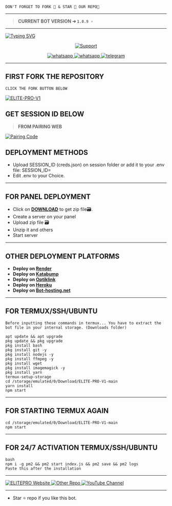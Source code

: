 ```
DON'T FORGET TO FORK 🍴 & STAR 🌟 OUR REPO🫠
```
---

> **CURRENT BOT VERSION ➜ `1.0.9 ⚡`**
---

<a href="https://git.io/typing-svg">
  <img src="https://readme-typing-svg.demolab.com?font=Black+Ops+One&size=50&pause=1000&color=1BAFBAFF&center=true&width=1200&height=100&lines=HEY%20DEAR%20WELCOME;TOO%20ELITE-PRO-V1%20BOT%20REPO;MULTI%20DEVICE%20WHATSAPP%20BOT;CREATED%20BY%20CYRILIX-XMD" alt="Typing SVG" />
</a>


<p align="center">
  <a href="https://whatsapp.com/channel/0029VaXaqHII1rcmdDBBsd3g">
    <img alt=Support weight="10" src="http://elitepro-url-clouds.onrender.com/20250920_202534.jpg"> 
    </p>
<p align="center"> 
    </p>
<p align="center">
  <a aria-label="Join our chats" href="https://whatsapp.com/channel/0029VaXaqHII1rcmdDBBsd3g" target="_blank">
    <img alt="whatsapp" src="https://img.shields.io/badge/Join Group chat-25D366?style=for-the-badge&logo=whatsapp&logoColor=white" />
    <a align="center">
  <a aria-label="Follow Channel" href="https://whatsapp.com/channel/0029VaXaqHII1rcmdDBBsd3g" target="_blank">
    <img alt="whatsapp" src="https://img.shields.io/badge/Follow Channel-25D366?style=for-the-badge&logo=whatsapp&logoColor=white" />
</a>
<a aria-label="Chat me" href="https://t.me/elitepro_md" target="_blank">
    <img alt="telegram" src="https://img.shields.io/badge/Telegram Group-24A1DE?style=for-the-badge&logo=telegram&logoColor=white" />
  </a>
</p>  
   
 ---
## FIRST FORK THE REPOSITORY
` CLICK THE FORK BUTTON BELOW `

<a href="https://github.com/EliteProTech/ELITE-PRO-V1/fork"><img title="ELITE-PRO-V1" src="https://img.shields.io/badge/FORK-BOT%20REPO-h?color=indigo&style=for-the-badge&logo=stackshare"></a>
  
## GET SESSION ID BELOW
> **FROM PAIRING WEB**

<a href='https://session-id-website.vercel.app/' target="_blank">
  <img alt='Pairing Code' src='https://img.shields.io/badge/Get%20Pairing%20Code-orange?style=for-the-badge&logo=opencv&logoColor=black'/>
</a>
<br> 


## DEPLOYMENT METHODS
- Upload SESSION_ID (creds.json) on session folder or add it to your .env file: SESSION_ID=
- Edit .env to your Choice.

---

## FOR PANEL DEPLOYMENT
- Click on **[DOWNLOAD](https://eliteproverified.vercel.app/)** to get zip file🗃.
- Create a server on your panel
- Upload zip file 🗃️
- Unzip it and others
- Start server
---

## OTHER DEPLOYMENT PLATFORMS
- **Deploy on [Render](https://render.com)**
- **Deploy on [Katabump](https://dashboard.katabump.com/auth/login)**
- **Deploy on [Optiklink](https://optiklink.com/)**
- **Deploy on [Heroku](https://dashboard.heroku.com/new?template=https://github.com/EliteProTech/ELITE-PRO-V1)**
- **Deploy on [Bot-hosting.net](https://bot-hosting.net/)**
---

## FOR TERMUX/SSH/UBUNTU
```
Before inputting these commands in termux... You have to extract the bot file in your internal storage. (Downloads folder)

apt update && apt upgrade
pkg update && pkg upgrade
pkg install bash
pkg install git -y
pkg install nodejs -y 
pkg install ffmpeg -y 
pkg install wget
pkg install imagemagick -y
pkg install yarn
termux-setup-storage
cd /storage/emulated/0/Download/ELITE-PRO-V1-main
yarn install
npm start
```
---

## FOR STARTING TERMUX AGAIN
```
cd /storage/emulated/0/Download/ELITE-PRO-V1-main
npm start
```
---

## FOR 24/7 ACTIVATION TERMUX/SSH/UBUNTU
```
bash
npm i -g pm2 && pm2 start index.js && pm2 save && pm2 logs
Paste this after the installation
```
---

<p align="left">  
  <!-- Website -->
  <a href="https://eliteprotech.zone.id/" target="_blank" aria-label="ELITEPRO Website">  
    <img alt="ELITEPRO Website" src="https://img.shields.io/badge/ELITEPRO WEB-25D366?style=for-the-badge&logo=internetexplorer&logoColor=white" />  
  </a>  

  <!-- Other Repo -->
  <a href="https://github.com/EliteProTech/Elite-Pro-V2" target="_blank" aria-label="Other Repo">  
    <img alt="Other Repo" src="https://img.shields.io/badge/OTHER REPO-0E1241?style=for-the-badge&logo=github&logoColor=white" />  
  </a>  

  <!-- YouTube -->
  <a href="https://www.youtube.com/@eliteprotechs" target="_blank" aria-label="Subscribe on YouTube">  
    <img alt="YouTube Channel" src="https://img.shields.io/badge/Subscribe-FF0000?style=for-the-badge&logo=youtube&logoColor=white" />  
  </a>  
</p>

 --- 
- Star ⭐ repo if you like this bot.
